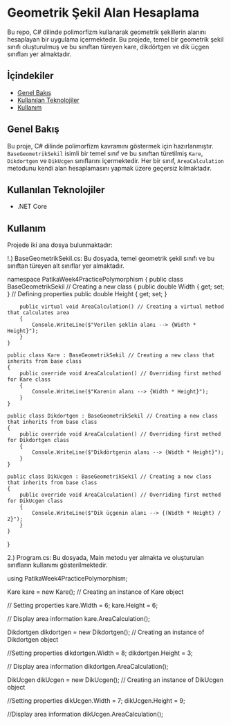 # Geometrik Şekil Alan Hesaplama

Bu repo, C# dilinde polimorfizm kullanarak geometrik şekillerin alanını hesaplayan bir uygulama içermektedir. Bu projede, temel bir geometrik şekil sınıfı oluşturulmuş ve bu sınıftan türeyen kare, dikdörtgen ve dik üçgen sınıfları yer almaktadır.

## İçindekiler

- [Genel Bakış](#genel-bakış)
- [Kullanılan Teknolojiler](#kullanılan-teknolojiler)
- [Kullanım](#kullanım)

## Genel Bakış

Bu proje, C# dilinde polimorfizm kavramını göstermek için hazırlanmıştır. `BaseGeometrikSekil` isimli bir temel sınıf ve bu sınıftan türetilmiş `Kare`, `Dikdortgen` ve `DikUcgen` sınıflarını içermektedir. Her bir sınıf, `AreaCalculation` metodunu kendi alan hesaplamasını yapmak üzere geçersiz kılmaktadır.

## Kullanılan Teknolojiler

- .NET Core

## Kullanım

Projede iki ana dosya bulunmaktadır:

!.) BaseGeometrikSekil.cs: Bu dosyada, temel geometrik şekil sınıfı ve bu sınıftan türeyen alt sınıflar yer almaktadır.

namespace PatikaWeek4PracticePolymorphism
{
    public class BaseGeometrikSekil // Creating a new class
    {
        public double Width { get; set; } // Defining properties
        public double Height { get; set; }

        public virtual void AreaCalculation() // Creating a virtual method that calculates area
        {
            Console.WriteLine($"Verilen şeklin alanı --> {Width * Height}");
        }
    }

    public class Kare : BaseGeometrikSekil // Creating a new class that inherits from base class
    {
        public override void AreaCalculation() // Overriding first method for Kare class
        {
            Console.WriteLine($"Karenin alanı --> {Width * Height}");
        }
    }

    public class Dikdortgen : BaseGeometrikSekil // Creating a new class that inherits from base class
    {
        public override void AreaCalculation() // Overriding first method for Dikdortgen class
        {
            Console.WriteLine($"Dikdörtgenin alanı --> {Width * Height}");
        }
    }

    public class DikUcgen : BaseGeometrikSekil // Creating a new class that inherits from base class
    {
        public override void AreaCalculation() // Overriding first method for DikUcgen class
        {
            Console.WriteLine($"Dik üçgenin alanı --> {(Width * Height) / 2}");
        }
    }
}

2.) Program.cs: Bu dosyada, Main metodu yer almakta ve oluşturulan sınıfların kullanımı gösterilmektedir.

using PatikaWeek4PracticePolymorphism;

Kare kare = new Kare(); // Creating an instance of Kare object

// Setting properties
kare.Width = 6; 
kare.Height = 6;

// Display area information
kare.AreaCalculation();

Dikdortgen dikdortgen = new Dikdortgen(); // Creating an instance of Dikdortgen object

//Setting properties
dikdortgen.Width = 8;
dikdortgen.Height = 3;

// Display area information
dikdortgen.AreaCalculation();

DikUcgen dikUcgen = new DikUcgen(); // Creating an instance of DikUcgen object

//Setting properties
dikUcgen.Width = 7;
dikUcgen.Height = 9;

//Display area information
dikUcgen.AreaCalculation();
